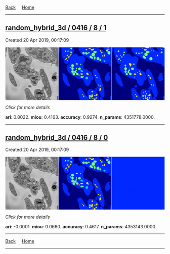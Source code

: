 
[Back](..)&nbsp;&nbsp;&nbsp;&nbsp;&nbsp;[Home](https://leapmanlab.github.io/snapshots)

---

<div class="summary"><a href="1"><h2>random_hybrid_3d / 0416 / 8 / 1</h2></a><p>Created 20 Apr 2019, 00:17:09
</p><a href="1"><img src="1/media/summary.png" align="center"></a><p>
<i>Click for more details</i>
</p></div>

**ari**: 0.8022. **miou**: 0.4163. **accuracy**: 0.9274. **n_params**: 4351778.0000. 

---

<div class="summary"><a href="0"><h2>random_hybrid_3d / 0416 / 8 / 0</h2></a><p>Created 20 Apr 2019, 00:17:09
</p><a href="0"><img src="0/media/summary.png" align="center"></a><p>
<i>Click for more details</i>
</p></div>

**ari**: -0.0001. **miou**: 0.0660. **accuracy**: 0.4617. **n_params**: 4353143.0000. 

---

[Back](..)&nbsp;&nbsp;&nbsp;&nbsp;&nbsp;[Home](https://leapmanlab.github.io/snapshots)

---